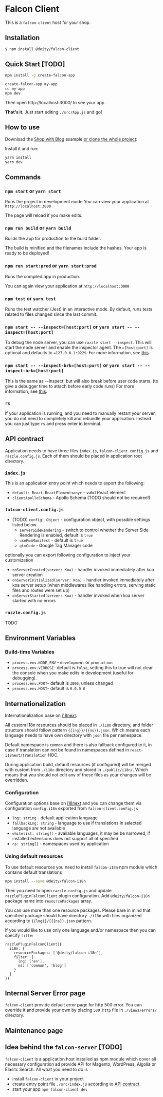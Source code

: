 # Falcon Client

This is a `falcon-client` host for your shop.

## Installation

```bash
$ npm install @deity/falcon-client
```

## Quick Start [TODO]

```bash
npm install -g create-falcon-app

create-falcon-app my-app
cd my-app
npm dev
```

Then open http://localhost:3000/ to see your app.

**That's it**. Just start editing `./src/App.js` and go!

## How to use

Download the [Shop with Blog](https://github.com/deity-io/falcon/tree/master/examples/shop-with-blog/client)
example [or clone the whole project](https://github.com/deity-io/falcon.git):

Install it and run:

```bash
yarn install
yarn dev
```

## Commands

### `npm start` or `yarn start`

Runs the project in development mode
You can view your application at `http://localhost:3000`

The page will reload if you make edits.

### `npm run build` or `yarn build`

Builds the app for production to the build folder.

The build is minified and the filenames include the hashes. Your app is ready to be deployed!

### `npm run start:prod` or `yarn start:prod`

Runs the compiled app in production.

You can again view your application at `http://localhost:3000`

### `npm test` or `yarn test`

Runs the test watcher (Jest) in an interactive mode.
By default, runs tests related to files changed since the last commit.

### `npm start -- --inspect=[host:port]` or `yarn start -- --inspect=[host:port]`

To debug the node server, you can use `razzle start --inspect`. This will start the node server and enable the inspector agent. The `=[host:port]` is optional and defaults to `=127.0.0.1:9229`. For more information, see [this](https://nodejs.org/en/docs/guides/debugging-getting-started/).

### `npm start -- --inspect-brk=[host:port]` or `yarn start -- --inspect-brk=[host:port]`

This is the same as --inspect, but will also break before user code starts. (to give a debugger time to attach before early code runs) For more information, see [this](https://nodejs.org/en/docs/guides/debugging-getting-started/).

### `rs`

If your application is running, and you need to manually restart your server, you do not need to completely kill and rebundle your application. Instead you can just type `rs` and press enter in terminal.

## API contract

Application needs to have three files `index.js`, `falcon-client.config.js` and `razzle.config.js`. Each of them should be placed in application root directory.

### `index.js`

This is an application entry point which needs to export the following:
- `default: React.ReactElement<any>` - valid React element
- `clientApolloSchema` - Apollo Schema (TODO should not be required!)

### `falcon-client.config.js`

- (TODO) `config: Object` - configuration object, with possible settings listed below
  - `serverSideRendering` - switch to control whether the Server Side Rendering is enabled, default is `true`
  - `usePwaManifest` - default is `true`
  - `gtmCode` - Google Tag Manager code

optionally you can export following configuration to inject your customization

- `onServerCreated(server: Koa)` - handler invoked immediately after koa server creation
- `onServerInitialized(server: Koa)` - handler invoked immediately after koa server setup (when middlewares like handling errors, serving static files and routes were set up)
- `onServerStarted(server: Koa)` - handler invoked when koa server started with no errors

### `razzle.config.js`

TODO

## Environment Variables

### Build-time Variables

- `process.env.NODE_ENV` - `development` or `production`
- `process.env.VERBOSE`- default is `false`, setting this to true will not clear the console when you make edits in development (useful for debugging).
- `process.env.PORT`- default is `3000`, unless changed
- `process.env.HOST`- default is `0.0.0.0`

## Internationalization
Internationalization base on [i18next](https://www.i18next.com/).

All custom i18n resources should be placed in `./i18n` directory, and folder structure should follow pattern `{{lng}}/{{ns}}.json`. Which means each language needs to have own directory with `json` file per namespace.

Default namespace is `common` and there is also fallback configured to it, in case if translation can not be found in namespaces defined in `react-i18next/translation` HOC.

During application build, default resources (if configured) will be merged with custom from `./i18n` directory and stored in `./public/i18n/`. Which means that you should not edit any of these files as your changes will be overridden.

### Configuration
Configuration options base on [i18next](https://www.i18next.com/overview/configuration-options) and you can change them via configuration `config.i18n` exported from `falcon-client.config.js`

* `lng: string` - default application language
* `fallbackLng: string` - language to use if translations in selected language are not available 
* `whitelist: string[]` - available languages, it may be be narrowed, if installed extensions does not support all of specified
* `ns: string[]` - namespaces used by application

### Using default resources

To use default resources you need to install `falcon-i18n` npm module which contains default translations

```bash
npm install --save @deity/falcon-i18n
```

Then you need to open `razzle.config.js` and update `razzlePluginFalconClient` plugin configuration. Add `@deity/falcon-i18n` package name into `resourcePackages` array.

You can use more than one resource packages. Please bare in mind that specified package should have directory `./i18n` with files organized according to `{{lng}}/{{{ns}}.json` pattern.

If you would like to use only one language and/or namespace then you can specify `filter`

```
razzlePluginFalconClient({
  i18n: {
    resourcePackages: ['@deity/falcon-i18n'],
    filter: {
      lng: ['en'],
      ns: ['common', 'blog']
    }
  }
})
```

## Internal Server Error page

`falcon-client` provide default error page for http 500 error. You can override it and provide your own by placing `500.http` file in `./views/errors/` directory.

## Maintenance page

<!-- `falcon-client` provide default maintenance page. You can override it and provide your own by placing `index.html` file in `src/views/maintenance/` directory. To switch app to maintenance mode, you need to put `maintenance.flag` file into app root directory. -->

## Idea behind the `falcon-server` [TODO]

`falcon-client` is a application host installed as npm module which cover all necessary configuration ad provide API for Magento, WordPress, Algolia or Elasitc Search. All what you need to do is

- install `falcon-client` in your project
- create entry point file `./src/index.js` according to [API contract](#api-contract).
- start your app `npm falcon-client dev`
